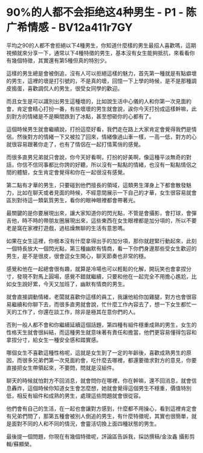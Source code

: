 # 90%的人都不会拒绝这4种男生 - P1 - 陈广希情感 - BV12a411r7GY

平均之90的人都不會拒絕以下4種男生，你知道什麼樣的男生最招人喜歡嗎，這期視頻就來分享一下，通常以下4種特徵的男生，基本沒有女生能夠抵抗，來看看你有幾個特徵，其實還有第5種但真的特別少。

這樣的男生總是會被倒追，沒有人可以拒絕這樣的魅力，首先第一種就是有點癖壞的男生，這裡的壞是打引號的，不是真的壞，回憶一下上學的時候，是不是那種調皮搗蛋，喜歡調侃人的男生，很受女同學的歡迎。

而且女生是可以識別出男生這種壞的，比如說生活中心儀的人和你第一次見面約會，肯定會精心打扮一番，有些壞壞的男生就會說，誒你今天打扮成這樣幹嘛，此刻對方的情緒是不是瞬間跌到了冰點，甚至想砸你的心都有了。

這個時候男生就會繼續說，打扮這麼好看，我們走在路上大家肯定會覺得我們是情侶，然後對方的情緒一下又被拉了回來，情緒像過山車一樣，一高一低，對方的心就很容易跟著你走了，也有了情侶在一起打情罵俏的感覺。

而很多直男兄弟就只會說，你今天好看啊，打扮的好美啊，像這種平淡無奇的對話，你信不信同事都比你誇的好聽，所以沒有一點點的情緒，也沒有一點點情侶之間的體驗，女生肯定會覺得和你在一起很沒有感覺。

第二點有才華的男生，只要碰到他們擅長的領域，這類男生渾身上下都會散發魅力，比如在聊天或者見面的時候，不經意間展示一下自己的才華，女生很容易就會區別對待這一類氣質男生，看你的眼神眼裡都會帶著光。

最關鍵的是你要展現出來，讓大家知道你的閃光點，不管是會攝影，會打球，會彈吉他，時不時的帶朋友圈展現出來，這些東西在女生眼裡都是加分項的，所以不要老是窩在家裡打遊戲，過枯燥無聊的生活有意思嗎。

如果在女生這裡，你根本沒有什麼拿得出手的加分項，那你就趕緊行動起來，此刻一個特長放大一個閃光點，第三種幽默有情商，看一下你們身邊那些受女生歡迎的男生，是不是很皮，很會逗女生開心，聊天節奏也非常的穩。

感覺和他在一起總會很有趣，就算是冷場也可以輕鬆的化解，開玩笑也會拿捏分寸，發現不對馬上圓場，感覺不錯就繼續，只要和他在一起完全不用擔心尷尬，比如女生說好累，今天又加班了，幽默有情商的男生。

就會直接調動情緒，老闆就喜歡你這樣的員工，我讓他給你加雞腿，對方也會很容易繼續和你聊下去，而很多直男就會說，忙什麼工作內容去了，想一下女生都忙一天的工作了，你還在談工作，除非是極其在意你們的人。

否則一般人都不會和你繼續延續這個話題，第四種有組件穩重成熟的男生，女生的性格天生就會很糾結，而這種男生就意味著有責任和擔當，他們更容易懂得包容和拿捏分寸，給女生一種安全感和踏實感。

哪個女生不喜歡這種性格呢，這就是女生到了一定的年齡後，喜歡成熟男生的原因，而很多兄弟們第一次見面約會，吃什麼去哪裡，都還要徵求對方的意見，你要直接把女生帶領起來，不要問，問就是沒組件。

聊天的時候就怕對方不回消息，就會問你在哪裡，你在幹嘛，還不回消息，就會信息轟炸，這個時候你知道女生會怎麼想，她就會覺得這個男生不穩重，價值特別低，相反有組件和成熟的男生，處理這些問題就會很從容。

他們會有自己的生活，在一起也會讓對方感到，什麼都不用操心，看到這裡肯定會有兄弟們問了，那第五種會被別人倒追的男生，有什麼特徵呢，其實也很簡單，就是面對不同的人和不同的情況，會靈活切換上面四種狀態的男生。

最後提一個問題，你現在有幾個特徵呢，評論區告訴我，採訪撰稿/金汝鑫 攝影剪輯/蘇顯榮。